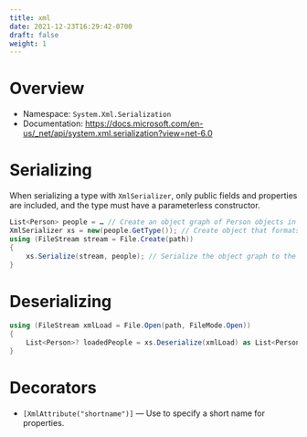 ```yaml
---
title: xml
date: 2021-12-23T16:29:42-0700
draft: false
weight: 1
---
```


# Overview
- Namespace: `System.Xml.Serialization`
- Documentation: https://docs.microsoft.com/en-us/_net/api/system.xml.serialization?view=net-6.0

# Serializing
When serializing a type with `XmlSerializer`, only public fields and properties are included, and the type must have a parameterless constructor.

```cs
List<Person> people = … // Create an object graph of Person objects in a List of Persons.
XmlSerializer xs = new(people.GetType()); // Create object that formats a List of Persons as XML.
using (FileStream stream = File.Create(path))
{
    xs.Serialize(stream, people); // Serialize the object graph to the stream.
}
```
# Deserializing
```cs
using (FileStream xmlLoad = File.Open(path, FileMode.Open))
{
    List<Person>? loadedPeople = xs.Deserialize(xmlLoad) as List<Person>; // Deserialize and cast object graph
}
```
# Decorators
- `[XmlAttribute("shortname")]` — Use  to specify a short name for properties.
